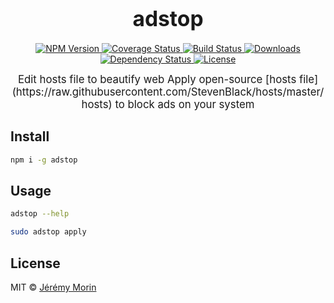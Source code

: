 <big><h1 align="center">adstop</h1></big>

<p align="center">
  <a href="https://npmjs.org/package/adstop">
    <img src="https://img.shields.io/npm/v/adstop.svg?style=flat-square"
         alt="NPM Version">
  </a>

  <a href="https://coveralls.io/r/Jermorin/adstop">
    <img src="https://img.shields.io/coveralls/Jermorin/adstop.svg?style=flat-square"
         alt="Coverage Status">
  </a>

  <a href="https://travis-ci.org/Jermorin/adstop">
    <img src="https://img.shields.io/travis/Jermorin/adstop.svg?style=flat-square"
         alt="Build Status">
  </a>

  <a href="https://npmjs.org/package/adstop">
    <img src="http://img.shields.io/npm/dm/adstop.svg?style=flat-square"
         alt="Downloads">
  </a>

  <a href="https://david-dm.org/Jermorin/adstop.svg">
    <img src="https://david-dm.org/Jermorin/adstop.svg?style=flat-square"
         alt="Dependency Status">
  </a>

  <a href="https://github.com/Jermorin/adstop/blob/master/LICENSE">
    <img src="https://img.shields.io/npm/l/adstop.svg?style=flat-square"
         alt="License">
  </a>
</p>

<p align="center"><big>
Edit hosts file to beautify web
Apply open-source [hosts file](https://raw.githubusercontent.com/StevenBlack/hosts/master/hosts) to block ads on your system
</big></p>


## Install

```sh
npm i -g adstop
```

## Usage

```sh
adstop --help

sudo adstop apply
```

## License

MIT © [Jérémy Morin](http://jermor.in)
